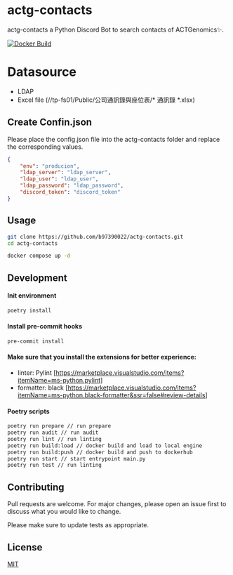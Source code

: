 # actg-contacts

actg-contacts a Python Discord Bot to search contacts of ACTGenomics✨.

[![Docker Build](https://github.com/b97390022/actg-contacts/actions/workflows/basic.yml/badge.svg)](https://github.com/b97390022/actg-contacts/actions/workflows/basic.yml)

# Datasource
- LDAP
- Excel file (//tp-fs01/Public/公司通訊錄與座位表/* 通訊錄 *.xlsx)

## Create Confin.json
Please place the config.json file into the actg-contacts folder and replace the corresponding values.

```json
{
    "env": "producion",
    "ldap_server": "ldap_server",
    "ldap_user": "ldap_user",
    "ldap_password": "ldap_password",
    "discord_token": "discord_token"
}
```

## Usage

```bash
git clone https://github.com/b97390022/actg-contacts.git
cd actg-contacts

docker compose up -d
```


## Development

#### Init environment
```bash
poetry install
```

#### Install pre-commit hooks
```bash
pre-commit install
```

#### Make sure that you install the extensions for better experience:
- linter: Pylint [https://marketplace.visualstudio.com/items?itemName=ms-python.pylint]
- formatter: black [https://marketplace.visualstudio.com/items?itemName=ms-python.black-formatter&ssr=false#review-details]

#### Poetry scripts
```bash
poetry run prepare // run prepare
poetry run audit // run audit
poetry run lint // run linting
poetry run build:load // docker build and load to local engine
poetry run build:push // docker build and push to dockerhub
poetry run start // start entrypoint main.py
poetry run test // run linting
```

## Contributing

Pull requests are welcome. For major changes, please open an issue first
to discuss what you would like to change.

Please make sure to update tests as appropriate.

## License

[MIT](https://choosealicense.com/licenses/mit/)
